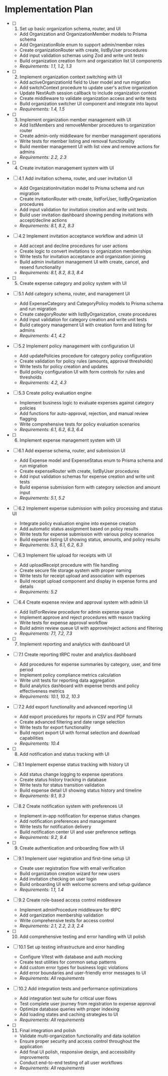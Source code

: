 # Implementation Plan

- [ ] 1. Set up basic organization schema, router, and UI
  - Add Organization and OrganizationMember models to Prisma schema
  - Add OrganizationRole enum to support admin/member roles
  - Create organizationRouter with create, listByUser procedures
  - Add input validation schemas using Zod and write unit tests
  - Build organization creation form and organization list UI components
  - _Requirements: 1.1, 1.2, 1.3_

- [ ] 2. Implement organization context switching with UI
  - Add activeOrganizationId field to User model and run migration
  - Add switchContext procedure to update user's active organization
  - Update NextAuth session callback to include organization context
  - Create middleware to validate organization access and write tests
  - Build organization switcher UI component and integrate into layout
  - _Requirements: 1.4, 1.5_

- [ ] 3. Implement organization member management with UI
  - Add listMembers and removeMember procedures to organization router
  - Create admin-only middleware for member management operations
  - Write tests for member listing and removal functionality
  - Build member management UI with list view and remove actions for admins
  - _Requirements: 2.2, 2.3_

- [ ] 4. Create invitation management system with UI
- [ ] 4.1 Add invitation schema, router, and user invitation UI
  - Add OrganizationInvitation model to Prisma schema and run migration
  - Create invitationRouter with create, listForUser, listByOrganization procedures
  - Add input validation for invitation creation and write unit tests
  - Build user invitation dashboard showing pending invitations with accept/decline actions
  - _Requirements: 8.1, 8.2, 8.3_

- [ ] 4.2 Implement invitation acceptance workflow and admin UI
  - Add accept and decline procedures for user actions
  - Create logic to convert invitations to organization memberships
  - Write tests for invitation acceptance and organization joining
  - Build admin invitation management UI with create, cancel, and resend functionality
  - _Requirements: 8.1, 8.2, 8.3, 8.4_

- [ ] 5. Create expense category and policy system with UI
- [ ] 5.1 Add category schema, router, and management UI
  - Add ExpenseCategory and CategoryPolicy models to Prisma schema and run migration
  - Create categoryRouter with listByOrganization, create procedures
  - Add input validation for category creation and write unit tests
  - Build category management UI with creation form and listing for admins
  - _Requirements: 4.1, 4.2_

- [ ] 5.2 Implement policy management with configuration UI
  - Add updatePolicies procedure for category policy configuration
  - Create validation for policy rules (amounts, approval thresholds)
  - Write tests for policy creation and updates
  - Build policy configuration UI with form controls for rules and thresholds
  - _Requirements: 4.2, 4.3_

- [ ] 5.3 Create policy evaluation engine
  - Implement business logic to evaluate expenses against category policies
  - Add functions for auto-approval, rejection, and manual review flagging
  - Write comprehensive tests for policy evaluation scenarios
  - _Requirements: 6.1, 6.2, 6.3, 6.4_

- [ ] 6. Implement expense management system with UI
- [ ] 6.1 Add expense schema, router, and submission UI
  - Add Expense model and ExpenseStatus enum to Prisma schema and run migration
  - Create expenseRouter with create, listByUser procedures
  - Add input validation schemas for expense creation and write unit tests
  - Build expense submission form with category selection and amount input
  - _Requirements: 5.1, 5.2_

- [ ] 6.2 Implement expense submission with policy processing and status UI
  - Integrate policy evaluation engine into expense creation
  - Add automatic status assignment based on policy results
  - Write tests for expense submission with various policy scenarios
  - Build expense listing UI showing status, amounts, and policy results
  - _Requirements: 5.3, 6.1, 6.2, 6.3_

- [ ] 6.3 Implement file upload for receipts with UI
  - Add uploadReceipt procedure with file handling
  - Create secure file storage system with proper naming
  - Write tests for receipt upload and association with expenses
  - Build receipt upload component and display in expense forms and details
  - _Requirements: 5.2_

- [ ] 6.4 Create expense review and approval system with admin UI
  - Add listForReview procedure for admin expense queue
  - Implement approve and reject procedures with reason tracking
  - Write tests for expense approval workflow
  - Build admin review queue UI with approve/reject actions and filtering
  - _Requirements: 7.1, 7.2, 7.3_

- [ ] 7. Implement reporting and analytics with dashboard UI
- [ ] 7.1 Create reporting tRPC router and analytics dashboard
  - Add procedures for expense summaries by category, user, and time period
  - Implement policy compliance metrics calculation
  - Write unit tests for reporting data aggregation
  - Build analytics dashboard with expense trends and policy effectiveness metrics
  - _Requirements: 10.1, 10.2, 10.3_

- [ ] 7.2 Add export functionality and advanced reporting UI
  - Add export procedures for reports in CSV and PDF formats
  - Create advanced filtering and date range selection
  - Write tests for export functionality
  - Build report export UI with format selection and download capabilities
  - _Requirements: 10.4_

- [ ] 8. Add notification and status tracking with UI
- [ ] 8.1 Implement expense status tracking with history UI
  - Add status change logging to expense operations
  - Create status history tracking in database
  - Write tests for status transition validation
  - Build expense detail UI showing status history and timeline
  - _Requirements: 9.1, 9.3_

- [ ] 8.2 Create notification system with preferences UI
  - Implement in-app notification for expense status changes
  - Add notification preferences and management
  - Write tests for notification delivery
  - Build notification center UI and user preference settings
  - _Requirements: 9.2, 9.4_

- [ ] 9. Create authentication and onboarding flow with UI
- [ ] 9.1 Implement user registration and first-time setup UI
  - Create user registration flow with email verification
  - Build organization creation wizard for new users
  - Add invitation checking on user login
  - Build onboarding UI with welcome screens and setup guidance
  - _Requirements: 1.1, 1.4_

- [ ] 9.2 Create role-based access control middleware
  - Implement adminProcedure middleware for tRPC
  - Add organization membership validation
  - Write comprehensive tests for access control
  - _Requirements: 2.1, 2.2, 2.3, 2.4_

- [ ] 10. Add comprehensive testing and error handling with UI polish
- [ ] 10.1 Set up testing infrastructure and error handling
  - Configure Vitest with database and auth mocking
  - Create test utilities for common setup patterns
  - Add custom error types for business logic violations
  - Add error boundaries and user-friendly error messages to UI
  - _Requirements: All requirements_

- [ ] 10.2 Add integration tests and performance optimizations
  - Add integration test suite for critical user flows
  - Test complete user journey from registration to expense approval
  - Optimize database queries with proper indexing
  - Add loading states and caching strategies to UI
  - _Requirements: All requirements_

- [ ] 11. Final integration and polish
  - Validate multi-organization functionality and data isolation
  - Ensure proper security and access control throughout the application
  - Add final UI polish, responsive design, and accessibility improvements
  - Conduct end-to-end testing of all user workflows
  - _Requirements: All requirements_